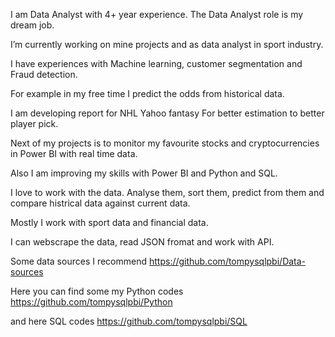 I am Data Analyst with 4+ year experience. The Data Analyst role is my dream job.

I’m currently working on mine projects and as data analyst in sport industry. 

I have experiences with Machine learning, customer segmentation and Fraud detection.

For example in my free time I predict the odds from historical data.

I am developing report for NHL Yahoo fantasy For better estimation to better player pick.

Next of my projects is to monitor my favourite stocks and cryptocurrencies in Power BI with real time data.

Also I am improving my skills with Power BI and Python and SQL.

I love to work with the data. Analyse them, sort them, predict from them and compare histrical data against current data.

Mostly I work with sport data and financial data.

I can webscrape the data, read JSON fromat and work with API.

Some data sources I recommend https://github.com/tompysqlpbi/Data-sources

Here you can find some my Python codes https://github.com/tompysqlpbi/Python

and here SQL codes https://github.com/tompysqlpbi/SQL
